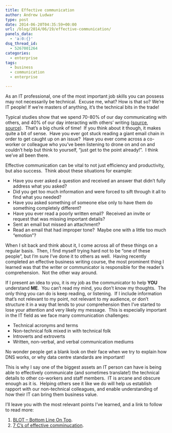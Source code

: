 ```yaml
---
title: Effective communication
author: Andrew Ludwar
type: post
date: 2014-06-20T04:35:59+00:00
url: /blog/2014/06/19/effective-communication/
panels_data:
  - 'a:0:{}'
dsq_thread_id:
  - 5267001264
categories:
  - enterprise
tags:
  - business
  - communication
  - enterprise

---
```

As an IT professional, one of the most important job skills you can possess may not necessarily be technical.  Excuse me, what? How is that so? We&#8217;re IT people! If we&#8217;re masters of anything, it&#8217;s the technical bits in the trade!

Typical studies show that we spend 70-80% of our day communicating with others, and 40% of our day interacting with others&#8217; writing ([source][1], [source][2]).  That&#8217;s a big chunk of time!  If you think about it though, it makes quite a bit of sense.  Have you ever got stuck reading a giant email chain in order to get caught up on an issue?  Have you ever come across a co-worker or colleague who you&#8217;ve been listening to drone on and on and couldn&#8217;t help but think to yourself, &#8220;just get to the point already!&#8221;.  I think we&#8217;ve all been there.

Effective communication can be vital to not just efficiency and productivity, but also success.  Think about these situations for example:

  * Have you ever asked a question and received an answer that didn&#8217;t fully address what you asked?
  * Did you get too much information and were forced to sift through it all to find what you needed?
  * Have you asked something of someone else only to have them do something completely different?
  * Have you ever read a poorly written email?  Received an invite or request that was missing important details?
  * Sent an email but missed an attachment?
  * Read an email that had improper tone?  Maybe one with a little too much &#8220;emotion&#8221;?

When I sit back and think about it, I come across all of these things on a regular basis.  Then, I find myself trying hard not to be &#8220;one of these people&#8221;, but I&#8217;m sure I&#8217;ve done it to others as well.  Having recently completed an effective business writing course, the most prominent thing I learned was that the writer or communicator is responsible for the reader&#8217;s comprehension.  Not the other way around.

If I present an idea to you, it is my job as the communicator to help **YOU** understand **ME**.  You can&#8217;t read my mind, you don&#8217;t know my thoughts.  The only thing you can do is keep reading, or listening.  If I include information that&#8217;s not relevant to my point, not relevant to my audience, or don&#8217;t structure it in a way that lends to your comprehension then I&#8217;ve started to lose your attention and very likely my message.  This is especially important in the IT field as we face many communication challenges:

  * Technical acronyms and terms
  * Non-technical folk mixed in with technical folk
  * Introverts and extroverts
  * Written, non-verbal, and verbal communication mediums

No wonder people get a blank look on their face when we try to explain how DNS works, or why data centre standards are important!

This is why I say one of the biggest assets an IT person can have is being able to effectively communicate (and sometimes translate!) the technical details to other co-workers and staff members.  IT is arcane and obscure enough as it is.  Helping others see it like we do will help us establish rapport with our non-technical colleagues, and enable understanding of how their IT can bring them business value.

I&#8217;ll leave you with the most relevant points I&#8217;ve learned, and a link to follow to read more:

  1. [BLOT &#8211; Bottom Line On Top][3].
  2. [7 C&#8217;s of effective comminucation][4].

&nbsp;

 [1]: http://extension.missouri.edu/p/CM150
 [2]: http://www.techsmartconsulting.ca/
 [3]: http://books.google.ca/books?id=-XHCEkkdHi4C&lpg=PA75&ots=AD8K2lWNIj&dq=%22BLOT%22%20how%20to%20business%20writing&pg=PA50#v=onepage&q=%22BLOT%22%20how%20to%20business%20writing&f=false
 [4]: http://www.mindtools.com/pages/article/newCS_85.htm